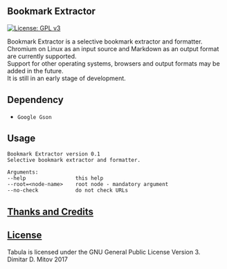 Bookmark Extractor
--------------------------------------------------------------------------------
[![License: GPL v3](https://img.shields.io/badge/License-GPL%20v3-blue.svg)](./LICENSE.md)

Bookmark Extractor is a selective bookmark extractor and formatter.
Chromium on Linux as an input source and Markdown as an output format are currently supported.  
Support for other operating systems, browsers and output formats may be added in the future.  
It is still in an early stage of development.  

## Dependency
* ``Google Gson``  

## Usage
```
Bookmark Extractor version 0.1  
Selective bookmark extractor and formatter.  

Arguments:  
--help                this help  
--root=<node-name>    root node - mandatory argument  
--no-check            do not check URLs  
```

## [Thanks and Credits](./CREDITS.md)

## [License](./LICENSE.md)
Tabula is licensed under the GNU General Public License Version 3.  
Dimitar D. Mitov 2017  
